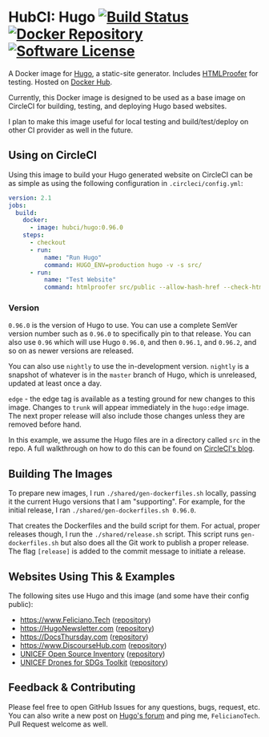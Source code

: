 # HubCI: Hugo [![Build Status](https://circleci.com/gh/hubci/hugo-docker.svg?style=shield)](https://circleci.com/gh/hubci/hugo) [![Docker Repository](https://img.shields.io/badge/Docker%20Repository-Docker%20Hub-blue.svg)](https://hub.docker.com/r/hubci/hugo/) [![Software License](https://img.shields.io/badge/license-MIT-blue.svg)](https://raw.githubusercontent.com/hubci/hugo/trunk/LICENSE)

A Docker image for [Hugo](http://gohugo.io/), a static-site generator. Includes [HTMLProofer](https://github.com/gjtorikian/html-proofer) for testing. Hosted on [Docker Hub](https://hub.docker.com/r/hubci/hugo/).

Currently, this Docker image is designed to be used as a base image on CircleCI for building, testing, and deploying Hugo based websites.

I plan to make this image useful for local testing and build/test/deploy on other CI provider as well in the future.


## Using on CircleCI

Using this image to build your Hugo generated website on CircleCI can be as simple as using the following configuration in `.circleci/config.yml`:

```yaml
version: 2.1
jobs:
  build:
    docker:
      - image: hubci/hugo:0.96.0
    steps:
      - checkout
      - run:
          name: "Run Hugo"
          command: HUGO_ENV=production hugo -v -s src/
      - run:
          name: "Test Website"
          command: htmlproofer src/public --allow-hash-href --check-html --empty-alt-ignore --disable-external
```

### Version

`0.96.0` is the version of Hugo to use.
You can use a complete SemVer version number such as `0.96.0` to specifically pin to that release.
You can also use `0.96` which will use Hugo `0.96.0`, and then `0.96.1`, and `0.96.2`, and so on as newer versions are released.

You can also use `nightly` to use the in-development version.
`nightly` is a snapshot of whatever is in the `master` branch of Hugo, which is unreleased, updated at least once a day.

`edge` - the edge tag is available as a testing ground for new changes to this image.
Changes to `trunk` will appear immediately in the `hugo:edge` image.
The next proper release will also include those changes unless they are removed before hand.

In this example, we assume the Hugo files are in a directory called `src` in the repo. A full walkthrough on how to do this can be found on [CircleCI's blog](https://circleci.com/blog/build-test-deploy-hugo-sites/).


## Building The Images

To prepare new images, I run `./shared/gen-dockerfiles.sh` locally, passing it the current Hugo versions that I am "supporting". For example, for the initial release, I ran `./shared/gen-dockerfiles.sh 0.96.0`.

That creates the Dockerfiles and the build script for them.
For actual, proper releases though, I run the `./shared/release.sh` script.
This script runs `gen-dockerfiles.sh` but also does all the Git work to publish a proper release.
The flag `[release]` is added to the commit message to initiate a release.


## Websites Using This & Examples

The following sites use Hugo and this image (and some have their config public):

- <https://www.Feliciano.Tech> ([repository](https://github.com/felicianotech/www.feliciano.tech))
- <https://HugoNewsletter.com> ([repository](https://github.com/felicianotech/hugonewsletter.com))
- <https://DocsThursday.com> ([repository](https://github.com/felicianotech/docsthursday.com))
- <https://www.DiscourseHub.com> ([repository](https://github.com/discoursehub/www.discoursehub.com))
- [UNICEF Open Source Inventory](https://unicef.github.io/inventory/) ([repository](https://github.com/unicef/inventory))
- [UNICEF Drones for SDGs Toolkit](https://unicef.github.io/drone-4sdgtoolkit/) ([repository](https://github.com/unicef/drone-4sdgtoolkit))


## Feedback & Contributing

Please feel free to open GitHub Issues for any questions, bugs, request, etc. You can also write a new post on [Hugo's forum](https://discuss.gohugo.io/) and ping me, `FelicianoTech`. Pull Request welcome as well.
